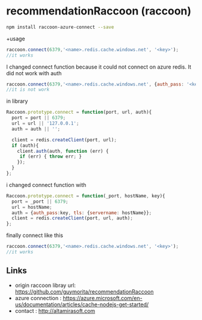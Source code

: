 # recommendationRaccoon (raccoon)

``` bash
npm install raccoon-azure-connect --save
```

+usage
``` js
raccoon.connect(6379,'<name>.redis.cache.windows.net', '<key>');
//it works
```




I changed connect function because it could not connect on azure redis.
It did not work with auth
``` js
raccoon.connect(6379,'<name>.redis.cache.windows.net', {auth_pass: '<key>', tls: {servername: '<name>.redis.cache.windows.net'}});
//it is not work
```

in library
``` js
Raccoon.prototype.connect = function(port, url, auth){
  port = port || 6379;
  url = url || '127.0.0.1';
  auth = auth || '';

  client = redis.createClient(port, url);
  if (auth){
    client.auth(auth, function (err) {
     if (err) { throw err; }
    });
  }
};
```


i changed connect function with
``` js
Raccoon.prototype.connect = function(_port, hostName, key){
  port = _port || 6379;
  url = hostName;
  auth = {auth_pass:key, tls: {servername: hostName}};
  client = redis.createClient(port, url, auth);
};
```

finally connect like this
``` js
raccoon.connect(6379,'<name>.redis.cache.windows.net', '<key>');
//it works
```

## Links
+ origin raccoon libray url: <a href="https://github.com/guymorita/recommendationRaccoon" target="_blank">https://github.com/guymorita/recommendationRaccoon</a>
+ azure connection : <a href="https://azure.microsoft.com/en-us/documentation/articles/cache-nodejs-get-started/" target="_blank">https://azure.microsoft.com/en-us/documentation/articles/cache-nodejs-get-started/</a>
+ contact : <a href="http://altamirasoft.com" target="_blank">http://altamirasoft.com</a>
